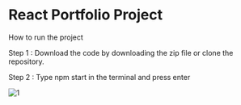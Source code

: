 # React Portfolio Project

How to run the project

Step 1 : Download the code by downloading the zip file or clone the repository.

Step 2 : Type npm start in the terminal and press enter

![1](https://github.com/DurgeshSingh1/portfolio-website/assets/57593854/8b25cf8d-24eb-4b90-9b5e-a36952f64939)

